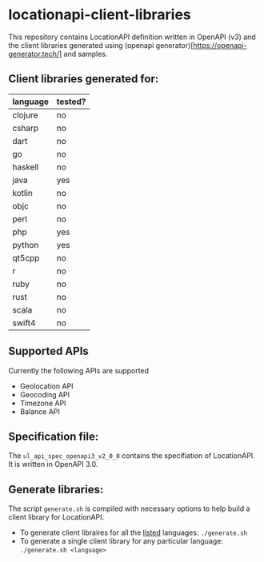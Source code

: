 # locationapi-client-libraries
This repository contains LocationAPI definition written in OpenAPI (v3) and the client libraries generated using (openapi generator)[https://openapi-generator.tech/] and samples.

## Client libraries generated for:

language  |  tested?| 
:---------|:--------|
clojure   |  no     |
csharp    |  no     |
dart      |  no     |
go        |  no     |
haskell   |  no     |
java      |  yes    | 
kotlin	  |  no     |
objc      |  no     |
perl      |  no     |
php       |  yes    |
python    |  yes    |
qt5cpp    |  no     |
r         |  no     |
ruby      |  no     |
rust      |  no     |
scala     |  no     |
swift4    |  no     |

## Supported APIs

Currently the following APIs are supported

 * Geolocation API 
 * Geocoding API 
 * Timezone API
 * Balance API


 ## Specification file:
The `ul_api_spec_openapi3_v2_0_0` contains the specifiation of LocationAPI. It is written in OpenAPI 3.0.


 ## Generate libraries:
The script `generate.sh` is compiled with necessary options to help build a client library for LocationAPI.
* To generate client libraires for all the [listed](#client-libraries-generated-for:) languages: `./generate.sh`
* To generate a single client library for any particular language: `./generate.sh <language>`

    




